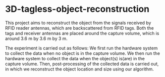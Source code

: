# 3D-tagless-object-reconstruction

This project aims to reconstruct the object from the signals received by RFID reader antennas, which are backscattered from RFID tags.
Both the tags and receiver antennas are placed around the capture volume, which is around 3.6 m by 3.6 m by 3 m.

The experiment is carried out as follows:
We first run the hardware system to collect the data when no object is in the capture volume.
We then run the hardware system to collect the data when the object(s) is(are) in the capture volume.
Then, post-processing of the collected data is carried out, in which we reconstruct the object location and size using our algorithm.
